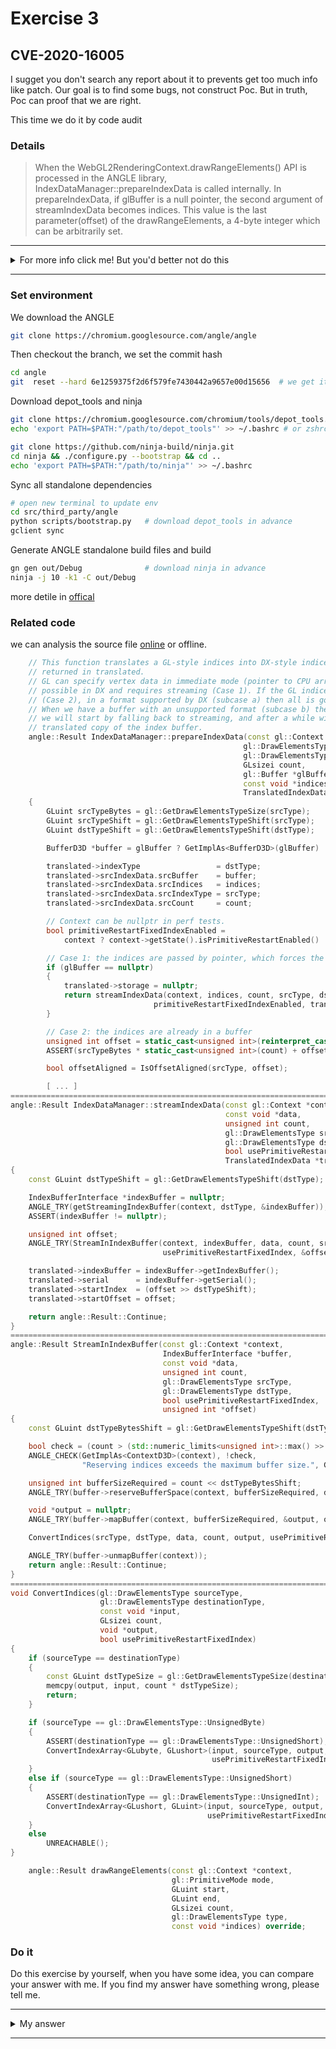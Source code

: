 # Exercise 3

## CVE-2020-16005
I sugget you don't search any report about it to prevents get too much info like patch. Our goal is to find some bugs, not construct Poc. But in truth, Poc can proof that we are right.

This time we do it by code audit
### Details

> When the WebGL2RenderingContext.drawRangeElements() API is processed in the ANGLE library, IndexDataManager::prepareIndexData is called internally.
In prepareIndexData, if glBuffer is a null pointer, the second argument of streamIndexData becomes indices. This value is the last parameter(offset) of the drawRangeElements, a 4-byte integer which can be arbitrarily set.

---------

<details>
  <summary>For more info click me! But you'd better not do this</summary>

   https://bugs.chromium.org/p/chromium/issues/detail?id=1139398
</details>

--------

### Set environment
We download the ANGLE
```sh
git clone https://chromium.googlesource.com/angle/angle
```
Then checkout the branch, we set the commit hash
```sh
cd angle
git  reset --hard 6e1259375f2d6f579fe7430442a9657e00d15656  # we get it by issue page
```
Download depot_tools and ninja
```sh
git clone https://chromium.googlesource.com/chromium/tools/depot_tools.git
echo 'export PATH=$PATH:"/path/to/depot_tools"' >> ~/.bashrc # or zshrc  

git clone https://github.com/ninja-build/ninja.git
cd ninja && ./configure.py --bootstrap && cd ..
echo 'export PATH=$PATH:"/path/to/ninja"' >> ~/.bashrc
```

Sync all standalone dependencies
```sh
# open new terminal to update env
cd src/third_party/angle
python scripts/bootstrap.py   # download depot_tools in advance
gclient sync
```
Generate ANGLE standalone build files and build
```sh
gn gen out/Debug              # download ninja in advance
ninja -j 10 -k1 -C out/Debug
```

more detile in [offical](https://chromium.googlesource.com/angle/angle/+/HEAD/doc/BuildingAngleForChromiumDevelopment.md)

### Related code
we can analysis the source file [online](https://chromium.googlesource.com/angle/angle/+/6e1259375f2d6f579fe7430442a9657e00d15656/src/libANGLE/renderer/d3d/IndexDataManager.cpp#135) or offline.

```c++
    // This function translates a GL-style indices into DX-style indices, with their description
    // returned in translated.
    // GL can specify vertex data in immediate mode (pointer to CPU array of indices), which is not
    // possible in DX and requires streaming (Case 1). If the GL indices are specified with a buffer
    // (Case 2), in a format supported by DX (subcase a) then all is good.
    // When we have a buffer with an unsupported format (subcase b) then we need to do some translation:
    // we will start by falling back to streaming, and after a while will start using a static
    // translated copy of the index buffer.
    angle::Result IndexDataManager::prepareIndexData(const gl::Context *context,
                                                    gl::DrawElementsType srcType,
                                                    gl::DrawElementsType dstType,
                                                    GLsizei count,
                                                    gl::Buffer *glBuffer,
                                                    const void *indices,
                                                    TranslatedIndexData *translated)
    {
        GLuint srcTypeBytes = gl::GetDrawElementsTypeSize(srcType);
        GLuint srcTypeShift = gl::GetDrawElementsTypeShift(srcType);
        GLuint dstTypeShift = gl::GetDrawElementsTypeShift(dstType);

        BufferD3D *buffer = glBuffer ? GetImplAs<BufferD3D>(glBuffer) : nullptr;

        translated->indexType                 = dstType;
        translated->srcIndexData.srcBuffer    = buffer;
        translated->srcIndexData.srcIndices   = indices;
        translated->srcIndexData.srcIndexType = srcType;
        translated->srcIndexData.srcCount     = count;

        // Context can be nullptr in perf tests.
        bool primitiveRestartFixedIndexEnabled =
            context ? context->getState().isPrimitiveRestartEnabled() : false;

        // Case 1: the indices are passed by pointer, which forces the streaming of index data
        if (glBuffer == nullptr)
        {
            translated->storage = nullptr;
            return streamIndexData(context, indices, count, srcType, dstType,  //call streamIndexData
                                primitiveRestartFixedIndexEnabled, translated);
        }

        // Case 2: the indices are already in a buffer
        unsigned int offset = static_cast<unsigned int>(reinterpret_cast<uintptr_t>(indices));
        ASSERT(srcTypeBytes * static_cast<unsigned int>(count) + offset <= buffer->getSize());

        bool offsetAligned = IsOffsetAligned(srcType, offset);

        [ ... ]
==============================================================================
angle::Result IndexDataManager::streamIndexData(const gl::Context *context,
                                                const void *data,
                                                unsigned int count,
                                                gl::DrawElementsType srcType,
                                                gl::DrawElementsType dstType,
                                                bool usePrimitiveRestartFixedIndex,
                                                TranslatedIndexData *translated)
{
    const GLuint dstTypeShift = gl::GetDrawElementsTypeShift(dstType);

    IndexBufferInterface *indexBuffer = nullptr;
    ANGLE_TRY(getStreamingIndexBuffer(context, dstType, &indexBuffer));
    ASSERT(indexBuffer != nullptr);

    unsigned int offset;
    ANGLE_TRY(StreamInIndexBuffer(context, indexBuffer, data, count, srcType, dstType,  // call StreamInIndexBuffer
                                  usePrimitiveRestartFixedIndex, &offset));

    translated->indexBuffer = indexBuffer->getIndexBuffer();
    translated->serial      = indexBuffer->getSerial();
    translated->startIndex  = (offset >> dstTypeShift);
    translated->startOffset = offset;

    return angle::Result::Continue;
}
===================================================================================
angle::Result StreamInIndexBuffer(const gl::Context *context,
                                  IndexBufferInterface *buffer,
                                  const void *data,
                                  unsigned int count,
                                  gl::DrawElementsType srcType,
                                  gl::DrawElementsType dstType,
                                  bool usePrimitiveRestartFixedIndex,
                                  unsigned int *offset)
{
    const GLuint dstTypeBytesShift = gl::GetDrawElementsTypeShift(dstType);

    bool check = (count > (std::numeric_limits<unsigned int>::max() >> dstTypeBytesShift));
    ANGLE_CHECK(GetImplAs<ContextD3D>(context), !check,
                "Reserving indices exceeds the maximum buffer size.", GL_OUT_OF_MEMORY);

    unsigned int bufferSizeRequired = count << dstTypeBytesShift;
    ANGLE_TRY(buffer->reserveBufferSpace(context, bufferSizeRequired, dstType));

    void *output = nullptr;
    ANGLE_TRY(buffer->mapBuffer(context, bufferSizeRequired, &output, offset));

    ConvertIndices(srcType, dstType, data, count, output, usePrimitiveRestartFixedIndex);  // call

    ANGLE_TRY(buffer->unmapBuffer(context));
    return angle::Result::Continue;
}
============================================================================================
void ConvertIndices(gl::DrawElementsType sourceType,
                    gl::DrawElementsType destinationType,
                    const void *input,
                    GLsizei count,
                    void *output,
                    bool usePrimitiveRestartFixedIndex)
{
    if (sourceType == destinationType)
    {
        const GLuint dstTypeSize = gl::GetDrawElementsTypeSize(destinationType);
        memcpy(output, input, count * dstTypeSize);
        return;
    }

    if (sourceType == gl::DrawElementsType::UnsignedByte)
    {
        ASSERT(destinationType == gl::DrawElementsType::UnsignedShort);
        ConvertIndexArray<GLubyte, GLushort>(input, sourceType, output, destinationType, count,
                                             usePrimitiveRestartFixedIndex);
    }
    else if (sourceType == gl::DrawElementsType::UnsignedShort)
    {
        ASSERT(destinationType == gl::DrawElementsType::UnsignedInt);
        ConvertIndexArray<GLushort, GLuint>(input, sourceType, output, destinationType, count,
                                            usePrimitiveRestartFixedIndex);
    }
    else
        UNREACHABLE();
}
```
```c++
    angle::Result drawRangeElements(const gl::Context *context,
                                    gl::PrimitiveMode mode,
                                    GLuint start,
                                    GLuint end,
                                    GLsizei count,
                                    gl::DrawElementsType type,
                                    const void *indices) override;
```



### Do it
Do this exercise by yourself, when you have some idea, you can compare your answer with me. If you find my answer have something wrong, please tell me.


---------

<details>
  <summary>My answer</summary>

  You can get info about [WebGL2RenderingContext.drawRangeElements()](https://developer.mozilla.org/en-US/docs/Web/API/WebGL2RenderingContext/drawRangeElements) to know how to construct Poc.
  Notice that if we call `drawRangeElements()` with a invalide parameter, the bug can be trigger. It is the easiest challenge of the three.
  ```c++
        angle::Result IndexDataManager::prepareIndexData(const gl::Context *context,
                                                    gl::DrawElementsType srcType,
                                                    gl::DrawElementsType dstType,
                                                    GLsizei count,
                                                    gl::Buffer *glBuffer,
                                                    const void *indices,
                                                    TranslatedIndexData *translated)
    {
        // Case 1: the indices are passed by pointer, which forces the streaming of index data
        if (glBuffer == nullptr)                                               [1]
        {
            translated->storage = nullptr;
            return streamIndexData(context, indices, count, srcType, dstType,  [2]
                                primitiveRestartFixedIndexEnabled, translated);
        }
  ```
  if `glBuffer == nullptr`, `indices` can be second parameter of `streamIndexData`.
  ```c++
    angle::Result IndexDataManager::streamIndexData(const gl::Context *context,
                                                const void *data,       <----------
                                                unsigned int count,
                                                gl::DrawElementsType srcType,
                                                gl::DrawElementsType dstType,
                                                bool usePrimitiveRestartFixedIndex,
                                                TranslatedIndexData *translated)
    {
        unsigned int offset;
        ANGLE_TRY(StreamInIndexBuffer(context, indexBuffer, data, count, srcType, dstType,  [3] indices as third parameter
                                    usePrimitiveRestartFixedIndex, &offset));

        return angle::Result::Continue;
    }
    =================================================================================
    angle::Result StreamInIndexBuffer(const gl::Context *context,
                                  IndexBufferInterface *buffer,
                                  const void *data,  <---------------
                                  unsigned int count,
                                  gl::DrawElementsType srcType,
                                  gl::DrawElementsType dstType,
                                  bool usePrimitiveRestartFixedIndex,
                                  unsigned int *offset)
    {
        ConvertIndices(srcType, dstType, data, count, output, usePrimitiveRestartFixedIndex);  [4] indices as third parameter

        ANGLE_TRY(buffer->unmapBuffer(context));
        return angle::Result::Continue;
    }
    ========================================================================================
    void ConvertIndices(gl::DrawElementsType sourceType,
                    gl::DrawElementsType destinationType,
                    const void *input,     <------------------
                    GLsizei count,
                    void *output,
                    bool usePrimitiveRestartFixedIndex)
    {
        if (sourceType == destinationType)
        {
            const GLuint dstTypeSize = gl::GetDrawElementsTypeSize(destinationType);
            memcpy(output, input, count * dstTypeSize);    [5] call memcpy and we can control input as any value
            return;
        }
        // other type of sourceType, but they all have assignment operation
        [ .... ]
    }
  ```
  This time I encourage you to try construct Poc, you just need call `gl.drawRangeElements(mode, start, end, count, type, offset);` and fill the last parameter named `offset` with a invalid value like `0xdeadbeef`. But there is a lot of pre-work before this, you need to search some info to reach. And test it on the angle your build ago.
  

</details>

--------

